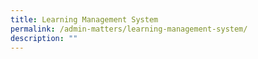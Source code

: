 ```yaml
---
title: Learning Management System
permalink: /admin-matters/learning-management-system/
description: ""
---
```

